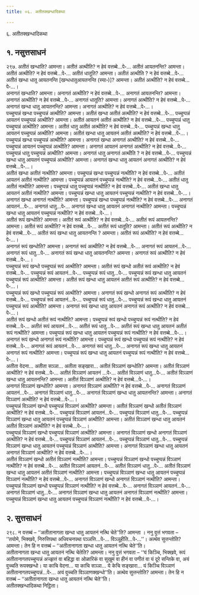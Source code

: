 ```yaml
---
title: ०६. अतीतक्खन्धादिकथा

---
```

६. अतीतक्खन्धादिकथा  


## १. नसुत्तसाधनं

२९७. अतीतं खन्धाति? आमन्ता। अतीतं अत्थीति? न हेवं वत्तब्बे…पे॰… अतीतं आयतनन्ति? आमन्ता। अतीतं अत्थीति? न हेवं वत्तब्बे…पे॰… अतीतं धातूति? आमन्ता। अतीतं अत्थीति ? न हेवं वत्तब्बे…पे॰… अतीतं खन्धा धातु आयतनन्ति [खन्धधातुआयतनन्ति (स्या॰)]? आमन्ता। अतीतं अत्थीति? न हेवं वत्तब्बे…पे॰…।  
अनागतं खन्धाति? आमन्ता। अनागतं अत्थीति? न हेवं वत्तब्बे…पे॰… अनागतं आयतनन्ति? आमन्ता। अनागतं अत्थीति? न हेवं वत्तब्बे…पे॰… अनागतं धातूति? आमन्ता। अनागतं अत्थीति? न हेवं वत्तब्बे…पे॰… अनागतं खन्धा धातु आयतनन्ति? आमन्ता। अनागतं अत्थीति? न हेवं वत्तब्बे…पे॰…।  
पच्चुप्पन्नं खन्धा पच्चुप्पन्नं अत्थीति? आमन्ता। अतीतं खन्धा अतीतं अत्थीति? न हेवं वत्तब्बे…पे॰… पच्चुप्पन्नं आयतनं पच्चुप्पन्नं अत्थीति? आमन्ता। अतीतं आयतनं अतीतं अत्थीति? न हेवं वत्तब्बे…पे॰… पच्चुप्पन्नं धातु पच्चुप्पन्नं अत्थीति? आमन्ता। अतीतं धातु अतीतं अत्थीति? न हेवं वत्तब्बे…पे॰… पच्चुप्पन्नं खन्धा धातु आयतनं पच्चुप्पन्नं अत्थीति? आमन्ता। अतीतं खन्धा धातु आयतनं अतीतं अत्थीति? न हेवं वत्तब्बे…पे॰…।  
पच्चुप्पन्नं खन्धा पच्चुप्पन्नं अत्थीति? आमन्ता। अनागतं खन्धा अनागतं अत्थीति? न हेवं वत्तब्बे…पे॰… पच्चुप्पन्नं आयतनं पच्चुप्पन्नं अत्थीति? आमन्ता। अनागतं आयतनं अनागतं अत्थीति? न हेवं वत्तब्बे…पे॰… पच्चुप्पन्नं धातु पच्चुप्पन्नं अत्थीति? आमन्ता। अनागतं धातु अनागतं अत्थीति ? न हेवं वत्तब्बे…पे॰… पच्चुप्पन्नं खन्धा धातु आयतनं पच्चुप्पन्नं अत्थीति? आमन्ता। अनागतं खन्धा धातु आयतनं अनागतं अत्थीति? न हेवं वत्तब्बे…पे॰…।  
अतीतं खन्धा अतीतं नत्थीति? आमन्ता। पच्चुप्पन्नं खन्धा पच्चुप्पन्नं नत्थीति? न हेवं वत्तब्बे…पे॰… अतीतं आयतनं अतीतं नत्थीति? आमन्ता। पच्चुप्पन्नं आयतनं पच्चुप्पन्नं नत्थीति? न हेवं वत्तब्बे…पे॰… अतीतं धातु अतीतं नत्थीति? आमन्ता। पच्चुप्पन्नं धातु पच्चुप्पन्नं नत्थीति? न हेवं वत्तब्बे…पे॰… अतीतं खन्धा धातु आयतनं अतीतं नत्थीति? आमन्ता। पच्चुप्पन्नं खन्धा धातु आयतनं पच्चुप्पन्नं नत्थीति? न हेवं वत्तब्बे…पे॰…।  
अनागतं खन्धा अनागतं नत्थीति? आमन्ता। पच्चुप्पन्नं खन्धा पच्चुप्पन्नं नत्थीति? न हेवं वत्तब्बे…पे॰… अनागतं आयतनं…पे॰… अनागतं धातु…पे॰… अनागतं खन्धा धातु आयतनं अनागतं नत्थीति? आमन्ता। पच्चुप्पन्नं खन्धा धातु आयतनं पच्चुप्पन्नं नत्थीति? न हेवं वत्तब्बे…पे॰…।  
अतीतं रूपं खन्धोति? आमन्ता। अतीतं रूपं अत्थीति? न हेवं वत्तब्बे…पे॰… अतीतं रूपं आयतनन्ति? आमन्ता। अतीतं रूपं अत्थीति? न हेवं वत्तब्बे…पे॰… अतीतं रूपं धातूति? आमन्ता। अतीतं रूपं अत्थीति? न हेवं वत्तब्बे…पे॰… अतीतं रूपं खन्धा धातु आयतनन्ति ? आमन्ता। अतीतं रूपं अत्थीति? न हेवं वत्तब्बे…पे॰…।  
अनागतं रूपं खन्धोति? आमन्ता। अनागतं रूपं अत्थीति? न हेवं वत्तब्बे…पे॰… अनागतं रूपं आयतनं…पे॰… अनागतं रूपं धातु…पे॰… अनागतं रूपं खन्धा धातु आयतनन्ति? आमन्ता। अनागतं रूपं अत्थीति? न हेवं वत्तब्बे…पे॰…।  
पच्चुप्पन्नं रूपं खन्धो पच्चुप्पन्नं रूपं अत्थीति? आमन्ता। अतीतं रूपं खन्धो अतीतं रूपं अत्थीति? न हेवं वत्तब्बे…पे॰… पच्चुप्पन्नं रूपं आयतनं…पे॰… पच्चुप्पन्नं रूपं धातु…पे॰… पच्चुप्पन्नं रूपं खन्धा धातु आयतनं पच्चुप्पन्नं रूपं अत्थीति? आमन्ता। अतीतं रूपं खन्धा धातु आयतनं अतीतं रूपं अत्थीति? न हेवं वत्तब्बे…पे॰…।  
पच्चुप्पन्नं रूपं खन्धो पच्चुप्पन्नं रूपं अत्थीति? आमन्ता। अनागतं रूपं खन्धो अनागतं रूपं अत्थीति? न हेवं वत्तब्बे…पे॰… पच्चुप्पन्नं रूपं आयतनं…पे॰… पच्चुप्पन्नं रूपं धातु…पे॰… पच्चुप्पन्नं रूपं खन्धा धातु आयतनं पच्चुप्पन्नं रूपं अत्थीति? आमन्ता। अनागतं रूपं खन्धा धातु आयतनं अनागतं रूपं अत्थीति? न हेवं वत्तब्बे…पे॰…।  
अतीतं रूपं खन्धो अतीतं रूपं नत्थीति? आमन्ता। पच्चुप्पन्नं रूपं खन्धो पच्चुप्पन्नं रूपं नत्थीति? न हेवं वत्तब्बे…पे॰… अतीतं रूपं आयतनं…पे॰… अतीतं रूपं धातु…पे॰… अतीतं रूपं खन्धा धातु आयतनं अतीतं रूपं नत्थीति? आमन्ता। पच्चुप्पन्नं रूपं खन्धा धातु आयतनं पच्चुप्पन्नं रूपं नत्थीति? न हेवं वत्तब्बे…पे॰…।  
अनागतं रूपं खन्धो अनागतं रूपं नत्थीति? आमन्ता। पच्चुप्पन्नं रूपं खन्धो पच्चुप्पन्नं रूपं नत्थीति? न हेवं वत्तब्बे…पे॰… अनागतं रूपं आयतनं…पे॰… अनागतं रूपं धातु…पे॰… अनागतं रूपं खन्धा धातु आयतनं अनागतं रूपं नत्थीति? आमन्ता। पच्चुप्पन्नं रूपं खन्धा धातु आयतनं पच्चुप्पन्नं रूपं नत्थीति? न हेवं वत्तब्बे…पे॰…।  
अतीता वेदना… अतीता सञ्ञा… अतीता सङ्खारा… अतीतं विञ्ञाणं खन्धोति? आमन्ता। अतीतं विञ्ञाणं अत्थीति? न हेवं वत्तब्बे…पे॰… अतीतं विञ्ञाणं आयतनं …पे॰… अतीतं विञ्ञाणं धातु…पे॰… अतीतं विञ्ञाणं खन्धा धातु आयतनन्ति? आमन्ता। अतीतं विञ्ञाणं अत्थीति? न हेवं वत्तब्बे…पे॰…।  
अनागतं विञ्ञाणं खन्धोति? आमन्ता। अनागतं विञ्ञाणं अत्थीति? न हेवं वत्तब्बे…पे॰… अनागतं विञ्ञाणं आयतनं…पे॰… अनागतं विञ्ञाणं धातु…पे॰… अनागतं विञ्ञाणं खन्धा धातु आयतनन्ति? आमन्ता। अनागतं विञ्ञाणं अत्थीति? न हेवं वत्तब्बे…पे॰…।  
पच्चुप्पन्नं विञ्ञाणं खन्धो पच्चुप्पन्नं विञ्ञाणं अत्थीति? आमन्ता। अतीतं विञ्ञाणं खन्धो अतीतं विञ्ञाणं अत्थीति? न हेवं वत्तब्बे…पे॰… पच्चुप्पन्नं विञ्ञाणं आयतनं…पे॰… पच्चुप्पन्नं विञ्ञाणं धातु…पे॰… पच्चुप्पन्नं विञ्ञाणं खन्धा धातु आयतनं पच्चुप्पन्नं विञ्ञाणं अत्थीति? आमन्ता। अतीतं विञ्ञाणं खन्धा धातु आयतनं अतीतं विञ्ञाणं अत्थीति? न हेवं वत्तब्बे…पे॰…।  
पच्चुप्पन्नं विञ्ञाणं खन्धो पच्चुप्पन्नं विञ्ञाणं अत्थीति? आमन्ता। अनागतं विञ्ञाणं खन्धो अनागतं विञ्ञाणं अत्थीति? न हेवं वत्तब्बे…पे॰… पच्चुप्पन्नं विञ्ञाणं आयतनं…पे॰… पच्चुप्पन्नं विञ्ञाणं धातु…पे॰… पच्चुप्पन्नं विञ्ञाणं खन्धा धातु आयतनं पच्चुप्पन्नं विञ्ञाणं अत्थीति? आमन्ता। अनागतं विञ्ञाणं खन्धा धातु आयतनं अनागतं विञ्ञाणं अत्थीति? न हेवं वत्तब्बे…पे॰…।  
अतीतं विञ्ञाणं खन्धो अतीतं विञ्ञाणं नत्थीति? आमन्ता। पच्चुप्पन्नं विञ्ञाणं खन्धो पच्चुप्पन्नं विञ्ञाणं नत्थीति? न हेवं वत्तब्बे…पे॰… अतीतं विञ्ञाणं आयतनं…पे॰… अतीतं विञ्ञाणं धातु…पे॰… अतीतं विञ्ञाणं खन्धा धातु आयतनं अतीतं विञ्ञाणं नत्थीति? आमन्ता। पच्चुप्पन्नं विञ्ञाणं खन्धा धातु आयतनं पच्चुप्पन्नं विञ्ञाणं नत्थीति? न हेवं वत्तब्बे…पे॰… अनागतं विञ्ञाणं खन्धो अनागतं विञ्ञाणं नत्थीति? आमन्ता। पच्चुप्पन्नं विञ्ञाणं खन्धो पच्चुप्पन्नं विञ्ञाणं नत्थीति? न हेवं वत्तब्बे…पे॰… अनागतं विञ्ञाणं आयतनं…पे॰… अनागतं विञ्ञाणं धातु…पे॰… अनागतं विञ्ञाणं खन्धा धातु आयतनं अनागतं विञ्ञाणं नत्थीति? आमन्ता। पच्चुप्पन्नं विञ्ञाणं खन्धा धातु आयतनं पच्चुप्पन्नं विञ्ञाणं नत्थीति? न हेवं वत्तब्बे…पे॰…।  


## २. सुत्तसाधनं

२९८. न वत्तब्बं – ‘‘अतीतानागता खन्धा धातु आयतनं नत्थि चेते’’ति? आमन्ता । ननु वुत्तं भगवता – ‘‘तयोमे, भिक्खवे, निरुत्तिपथा अधिवचनपथा पञ्ञत्ति…पे॰… विञ्ञूहीति…पे॰…’’। अत्थेव सुत्तन्तोति? आमन्ता। तेन हि न वत्तब्बं – ‘‘अतीतानागता खन्धा धातु आयतनं नत्थि चेते’’ति।  
अतीतानागता खन्धा धातु आयतनं नत्थि चेतेति? आमन्ता। ननु वुत्तं भगवता – ‘‘यं किञ्चि, भिक्खवे, रूपं अतीतानागतपच्चुप्पन्नं अज्झत्तं वा बहिद्धा वा ओळारिकं वा सुखुमं वा हीनं वा पणीतं वा यं दूरे सन्तिके वा, अयं वुच्चति रूपक्खन्धो। या काचि वेदना… या काचि सञ्ञा… ये केचि सङ्खारा… यं किञ्चि विञ्ञाणं अतीतानागतपच्चुप्पन्नं…पे॰… अयं वुच्चति विञ्ञाणक्खन्धो’’ति। अत्थेव सुत्तन्तोति? आमन्ता। तेन हि न वत्तब्बं – ‘‘अतीतानागता खन्धा धातु आयतनं नत्थि चेते’’ति।  
अतीतक्खन्धादिकथा निट्ठिता।  